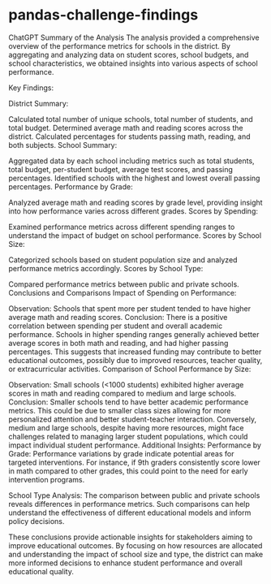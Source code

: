 # pandas-challenge-findings

ChatGPT
Summary of the Analysis
The analysis provided a comprehensive overview of the performance metrics for schools in the district. By aggregating and analyzing data on student scores, school budgets, and school characteristics, we obtained insights into various aspects of school performance.

Key Findings:

District Summary:

Calculated total number of unique schools, total number of students, and total budget.
Determined average math and reading scores across the district.
Calculated percentages for students passing math, reading, and both subjects.
School Summary:

Aggregated data by each school including metrics such as total students, total budget, per-student budget, average test scores, and passing percentages.
Identified schools with the highest and lowest overall passing percentages.
Performance by Grade:

Analyzed average math and reading scores by grade level, providing insight into how performance varies across different grades.
Scores by Spending:

Examined performance metrics across different spending ranges to understand the impact of budget on school performance.
Scores by School Size:

Categorized schools based on student population size and analyzed performance metrics accordingly.
Scores by School Type:

Compared performance metrics between public and private schools.
Conclusions and Comparisons
Impact of Spending on Performance:

Observation: Schools that spent more per student tended to have higher average math and reading scores.
Conclusion: There is a positive correlation between spending per student and overall academic performance. Schools in higher spending ranges generally achieved better average scores in both math and reading, and had higher passing percentages. This suggests that increased funding may contribute to better educational outcomes, possibly due to improved resources, teacher quality, or extracurricular activities.
Comparison of School Performance by Size:

Observation: Small schools (<1000 students) exhibited higher average scores in math and reading compared to medium and large schools.
Conclusion: Smaller schools tend to have better academic performance metrics. This could be due to smaller class sizes allowing for more personalized attention and better student-teacher interaction. Conversely, medium and large schools, despite having more resources, might face challenges related to managing larger student populations, which could impact individual student performance.
Additional Insights:
Performance by Grade: Performance variations by grade indicate potential areas for targeted interventions. For instance, if 9th graders consistently score lower in math compared to other grades, this could point to the need for early intervention programs.

School Type Analysis: The comparison between public and private schools reveals differences in performance metrics. Such comparisons can help understand the effectiveness of different educational models and inform policy decisions.

These conclusions provide actionable insights for stakeholders aiming to improve educational outcomes. By focusing on how resources are allocated and understanding the impact of school size and type, the district can make more informed decisions to enhance student performance and overall educational quality.
